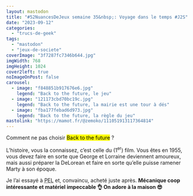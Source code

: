 ```yaml
---
layout: mastodon
title: "#52NuancesDeJeux semaine 35&nbsp;: Voyage dans le temps #J2S"
date: "2023-09-12"
categories: 
  - "trucs-de-geek"
tags: 
  - "mastodon"
  - "jeux-de-societe"
coverImage: "3f7287fc7346b644.jpg"
imgWidth: 768
imgHeight: 1024
cover2left: true
noImageOnPost: false
carousel: 
  - image: "f848851b917676e6.jpg"
    legend: "Back to the future, le jeu"
  - image: "121173cbd70bc19c.jpg"
    legend: "Back to the future, la mairie est une tour à dés"
  - image: "fba177febad6d973.jpg"
    legend: "Back to the future, la règle du jeu"
mastolink: "https://mamot.fr/@zemoko/111051913117364814"
---
```


Comment ne pas choisir <mark lang="en">Back to the future</mark>&nbsp;?

L’histoire, vous la connaissez, c’est celle du (1<sup>er</sup>) film. Vous êtes en 1955, vous devez faire en sorte que George et Lorraine deviennent amoureux, mais aussi préparer la DeLorean et faire en sorte qu’elle puisse ramener Marty à son époque.

Je l’ai essayé à <abbr title="Paris Est Ludique">PEL</abbr> et, convaincu, acheté juste après. <strong>Mécanique coop intéressante et matériel impeccable 👌 On adore à la maison 😎</strong>